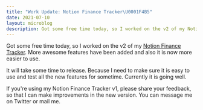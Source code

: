 ```yaml
---
title: "Work Update: Notion Finance Tracker\U0001F4B5"
date: 2021-07-10
layout: microblog
description: Got some free time today, so I worked on the v2 of my Notion Finance Tracker
---
```

Got some free time today, so I worked on the v2 of my [Notion Finance Tracker](/blog/notion-finance-tracker). More awesome features have been added and also it is now more easier to use.

It will take some time to release. Because I need to make sure it is easy to use and test all the new features for sometime. Currently it is going well.

If you're using my Notion Finance Tracker v1, please share your feedback, so that I can make improvements in the new version. You can message me on Twitter or mail me.